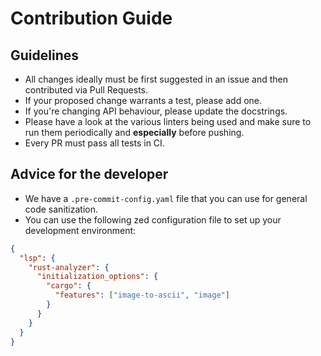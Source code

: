 # Contribution Guide

## Guidelines

* All changes ideally must be first suggested in an issue and then contributed via Pull Requests.
* If your proposed change warrants a test, please add one.
* If you're changing API behaviour, please update the docstrings.
* Please have a look at the various linters being used and make sure to run them periodically and **especially** before pushing.
* Every PR must pass all tests in CI.

## Advice for the developer

* We have a `.pre-commit-config.yaml` file that you can use for general code sanitization.
* You can use the following zed configuration file to set up your development environment:
```JSON
{
  "lsp": {
    "rust-analyzer": {
      "initialization_options": {
        "cargo": {
          "features": ["image-to-ascii", "image"]
        }
      }
    }
  }
}
```
